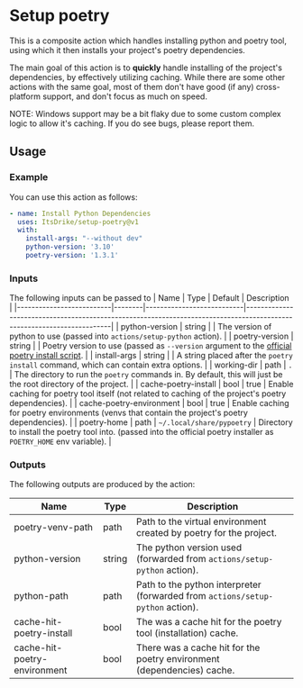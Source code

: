# Setup poetry

This is a composite action which handles installing python and poetry tool, using which it then installs your project's
poetry dependencies.

The main goal of this action is to **quickly** handle installing of the project's dependencies, by effectively
utilizing caching. While there are some other actions with the same goal, most of them don't have good (if any)
cross-platform support, and don't focus as much on speed.

NOTE: Windows support may be a bit flaky due to some custom complex logic to allow it's caching. If you do see bugs,
please report them.

## Usage

### Example

You can use this action as follows:

```yaml
- name: Install Python Dependencies
  uses: ItsDrike/setup-poetry@v1
  with:
    install-args: "--without dev"
    python-version: '3.10'
    poetry-version: '1.3.1'
```

### Inputs

The following inputs can be passed to
| Name                     | Type   | Default                   | Description                                                                                                           |
|--------------------------|--------|---------------------------|-----------------------------------------------------------------------------------------------------------------------|
| python-version           | string |                           | The version of python to use (passed into `actions/setup-python` action).                                             |
| poetry-version           | string |                           | Poetry version to use (passed as `--version` argument to the [official poetry install script][poetry-installer-docs]. |
| install-args             | string |                           | A string placed after the `poetry install` command, which can contain extra options.                                  |
| working-dir              | path   | `.`                       | The directory to run the `poetry` commands in. By default, this will just be the root directory of the project.       |
| cache-poetry-install     | bool   | true                      | Enable caching for poetry tool itself (not related to caching of the project's poetry dependencies).                  |
| cache-poetry-environment | bool   | true                      | Enable caching for poetry environments (venvs that contain the project's poetry dependencies).                        |
| poetry-home              | path   | `~/.local/share/pypoetry` | Directory to install the poetry tool into. (passed into the official poetry installer as `POETRY_HOME` env variable). |


### Outputs

The following outputs are produced by the action:

| Name                         | Type   | Description                                                                    |
|------------------------------|--------|--------------------------------------------------------------------------------|
| poetry-venv-path             | path   | Path to the virtual environment created by poetry for the project.             |
| python-version               | string | The python version used (forwarded from `actions/setup-python` action).        |
| python-path                  | path   | Path to the python interpreter (forwarded from `actions/setup-python` action). |
| cache-hit-poetry-install     | bool   | The was a cache hit for the poetry tool (installation) cache.                  |
| cache-hit-poetry-environment | bool   | There was a cache hit for the poetry environment (dependencies) cache.         |


[poetry-installer-docs]: https://python-poetry.org/docs/#installing-with-the-official-installer
